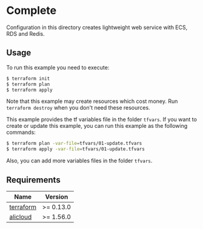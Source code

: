 # Complete

Configuration in this directory creates lightweight web service with ECS, RDS and Redis.

## Usage

To run this example you need to execute:

```bash
$ terraform init
$ terraform plan
$ terraform apply
```

Note that this example may create resources which cost money. Run `terraform destroy` when you don't need these resources.

This example provides the tf variables file in the folder `tfvars`. If you want to create or update this example,
you can run this example as the following commands:
```bash
$ terraform plan -var-file=tfvars/01-update.tfvars
$ terraform apply -var-file=tfvars/01-update.tfvars
```

Also, you can add more variables files in the folder `tfvars`.

<!-- BEGINNING OF PRE-COMMIT-TERRAFORM DOCS HOOK -->
## Requirements

| Name | Version |
|------|---------|
| <a name="requirement_terraform"></a> [terraform](#requirement\_terraform) | >= 0.13.0 |
| <a name="requirement_alicloud"></a> [alicloud](#requirement\_alicloud) | >= 1.56.0 |